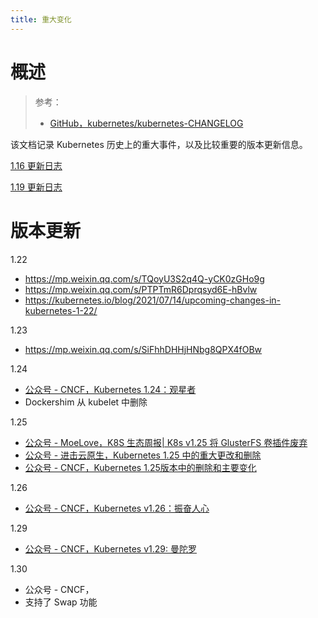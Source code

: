 ```yaml
---
title: 重大变化
---
```


# 概述

> 参考：
> 
> - [GitHub，kubernetes/kubernetes-CHANGELOG](https://github.com/kubernetes/kubernetes/tree/master/CHANGELOG)

该文档记录 Kubernetes 历史上的重大事件，以及比较重要的版本更新信息。

[1.16 更新日志](https://github.com/kubernetes/kubernetes/blob/master/CHANGELOG/CHANGELOG-1.16.md)

[1.19 更新日志](https://github.com/kubernetes/kubernetes/blob/master/CHANGELOG/CHANGELOG-1.19.md)

# 版本更新

1.22

- https://mp.weixin.qq.com/s/TQoyU3S2q4Q-yCK0zGHo9g
- https://mp.weixin.qq.com/s/PTPTmR6Dprqsyd6E-hBvlw
- https://kubernetes.io/blog/2021/07/14/upcoming-changes-in-kubernetes-1-22/

1.23

- https://mp.weixin.qq.com/s/SiFhhDHHjHNbg8QPX4fOBw

1.24

- [公众号 - CNCF，Kubernetes 1.24：观星者](https://mp.weixin.qq.com/s/Nd9UFyqRKS6qpUJGF9nAYg)
- Dockershim 从 kubelet 中删除

1.25

- [公众号 - MoeLove，K8S 生态周报| K8s v1.25 将 GlusterFS 卷插件废弃](https://mp.weixin.qq.com/s/6nhv2zQIAOAfUJ661YmDsQ)
- [公众号 - 进击云原生，Kubernetes 1.25 中的重大更改和删除](https://mp.weixin.qq.com/s/6yrd1Dtf0wA0Ixu-Fr4MNQ)
- [公众号 - CNCF，Kubernetes 1.25版本中的删除和主要变化](https://mp.weixin.qq.com/s/Rn0A8SzLJvPJbwAIhHuRbQ)

1.26

- [公众号 - CNCF，Kubernetes v1.26：振奋人心](https://mp.weixin.qq.com/s/P-pJ8Fl-GxZwz76GdxGbuA)

1.29

- [公众号 - CNCF，Kubernetes v1.29: 曼陀罗](https://mp.weixin.qq.com/s/Oyf7h1BOfnKPHBg41C4RZg)

1.30

- 公众号 - CNCF，
- 支持了 Swap 功能